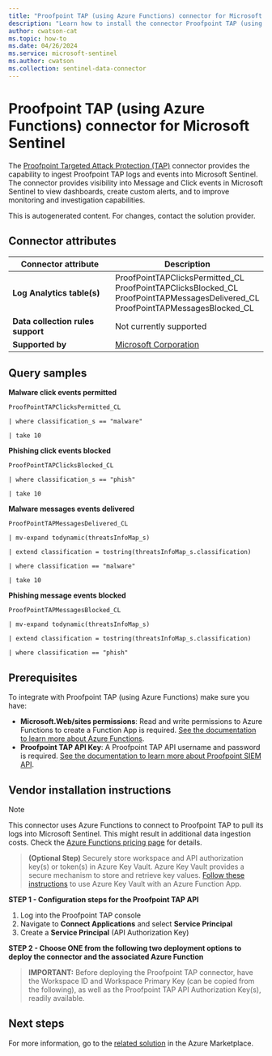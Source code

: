 ```yaml
---
title: "Proofpoint TAP (using Azure Functions) connector for Microsoft Sentinel"
description: "Learn how to install the connector Proofpoint TAP (using Azure Functions) to connect your data source to Microsoft Sentinel."
author: cwatson-cat
ms.topic: how-to
ms.date: 04/26/2024
ms.service: microsoft-sentinel
ms.author: cwatson
ms.collection: sentinel-data-connector
---
```


# Proofpoint TAP (using Azure Functions) connector for Microsoft Sentinel

The [Proofpoint Targeted Attack Protection (TAP)](https://www.proofpoint.com/us/products/advanced-threat-protection/targeted-attack-protection) connector provides the capability to ingest Proofpoint TAP logs and events into Microsoft Sentinel. The connector provides visibility into Message and Click events in Microsoft Sentinel to view dashboards, create custom alerts, and to improve monitoring and investigation capabilities.

This is autogenerated content. For changes, contact the solution provider.

## Connector attributes

| Connector attribute | Description |
| --- | --- |
| **Log Analytics table(s)** | ProofPointTAPClicksPermitted_CL<br/> ProofPointTAPClicksBlocked_CL<br/> ProofPointTAPMessagesDelivered_CL<br/> ProofPointTAPMessagesBlocked_CL<br/> |
| **Data collection rules support** | Not currently supported |
| **Supported by** | [Microsoft Corporation](https://support.microsoft.com/) |

## Query samples

**Malware click events permitted**

   ```kusto
ProofPointTAPClicksPermitted_CL
 
   | where classification_s == "malware" 
 
   | take 10
   ```

**Phishing click events blocked**

   ```kusto
ProofPointTAPClicksBlocked_CL
 
   | where classification_s == "phish" 
 
   | take 10
   ```

**Malware messages events delivered**

   ```kusto
ProofPointTAPMessagesDelivered_CL
 
   | mv-expand todynamic(threatsInfoMap_s)
 
   | extend classification = tostring(threatsInfoMap_s.classification)
 
   | where classification == "malware" 
 
   | take 10
   ```

**Phishing message events blocked**

   ```kusto
ProofPointTAPMessagesBlocked_CL
 
   | mv-expand todynamic(threatsInfoMap_s)
 
   | extend classification = tostring(threatsInfoMap_s.classification)
 
   | where classification == "phish"
   ```



## Prerequisites

To integrate with Proofpoint TAP (using Azure Functions) make sure you have: 

- **Microsoft.Web/sites permissions**: Read and write permissions to Azure Functions to create a Function App is required. [See the documentation to learn more about Azure Functions](/azure/azure-functions/).
- **Proofpoint TAP API Key**: A Proofpoint TAP API username and password is required. [See the documentation to learn more about Proofpoint SIEM API](https://help.proofpoint.com/Threat_Insight_Dashboard/API_Documentation/SIEM_API).


## Vendor installation instructions


> [!NOTE]
   >  This connector uses Azure Functions to connect to Proofpoint TAP to pull its logs into Microsoft Sentinel. This might result in additional data ingestion costs. Check the [Azure Functions pricing page](https://azure.microsoft.com/pricing/details/functions/) for details.


>**(Optional Step)** Securely store workspace and API authorization key(s) or token(s) in Azure Key Vault. Azure Key Vault provides a secure mechanism to store and retrieve key values. [Follow these instructions](/azure/app-service/app-service-key-vault-references) to use Azure Key Vault with an Azure Function App.


**STEP 1 - Configuration steps for the Proofpoint TAP API**

1. Log into the Proofpoint TAP console 
2. Navigate to **Connect Applications** and select **Service Principal**
3. Create a **Service Principal** (API Authorization Key)


**STEP 2 - Choose ONE from the following two deployment options to deploy the connector and the associated Azure Function**

>**IMPORTANT:** Before deploying the Proofpoint TAP connector, have the Workspace ID and Workspace Primary Key (can be copied from the following), as well as the Proofpoint TAP API Authorization Key(s), readily available.







## Next steps

For more information, go to the [related solution](https://azuremarketplace.microsoft.com/en-us/marketplace/apps/azuresentinel.azure-sentinel-proofpoint?tab=Overview) in the Azure Marketplace.
